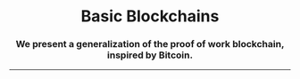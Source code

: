 <center>
    <h1>
    Basic Blockchains
    </h1>

<h3>
    We present a generalization of the proof of work blockchain, inspired by Bitcoin.
</h3>

<hr>
</center>
